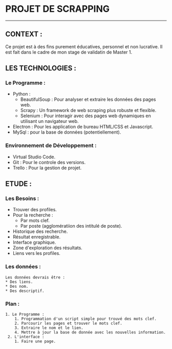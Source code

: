 # PROJET DE SCRAPPING
---

## CONTEXT :
  Ce projet est à des fins purement éducatives, personnel et non lucrative. Il est fait dans le cadre de mon stage de validatin de Master 1.

## LES TECHNOLOGIES :
  ### Le Programme :
  + Python : 
    + BeautifulSoup : Pour analyser et extraire les données des pages web.
    + Scrapy : Un framework de web scraping plus robuste et flexible.
    + Selenium : Pour interagir avec des pages web dynamiques en utilisant un navigateur web.
  + Electron : Pour les application de bureau HTML/CSS et Javascript.
  + MySql : pour la base de données (potentiellement).

  ### Environnement de Développement :
  - Virtual Studio Code.
  - Git : Pour le controle des versions.
  - Trello : Pour la gestion de projet.

## ETUDE :
  ### Les Besoins :
  * Trouver des profiles.
  * Pour la recherche :
    * Par mots clef.
    * Par poste (agglomératiion des intitulé de poste).
  * Historique des recherche.
  * Résultat enregistrable.
  * Interface graphique.
  * Zone d'exploration des résultats.
  * Liens vers les profiles.
  
  ### Les données :
    Les données devrais être :
    * Des liens.
    * Des nom.
    * Des descriptif.

  ### Plan :
    1. Le Programme :
        1. Programmation d'un script simple pour trouvé des mots clef.
        2. Parcourir les pages et trouver le mots clef. 
        3. Extraire le nom et le lien.
        4. Mettre à jour la base de donnée avec les nouvelles information.
     2. L'interface :
        1. Faire une page. 
